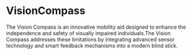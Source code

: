 # VisionCompass
The Vision Compass is an innovative mobility aid designed to enhance the independence and  safety of visually impaired individuals.The Vision  Compass addresses these limitations by integrating advanced sensor technology and smart  feedback mechanisms into a modern blind stick. 
